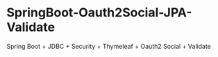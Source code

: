 # SpringBoot-Oauth2Social-JPA-Validate
Spring Boot + JDBC + Security + Thymeleaf + Oauth2 Social + Validate
